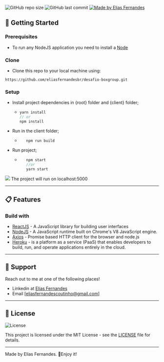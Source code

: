 ![GitHub repo size](https://img.shields.io/github/repo-size/eliasfernandesbr/desafio-boxgroup?color=orange&logo=GitHub)
![GitHub last commit](https://img.shields.io/github/last-commit/eliasfernandesbr/desafio-boxgroup)
 <a href="https://www.linkedin.com/in/fernandesnetobr/" target="_blank">
  <img alt="Made by Elias Fernandes" src="https://img.shields.io/badge/-Linkedin-blue?logo=LinkedIn&logoColor=white" />
  </a>
  
  ## 🚀 Getting Started

### Prerequisites

- To run any NodeJS application you need to install a [Node](https://nodejs.org/en/) 


### Clone

- Clone this repo to your local machine using:

```
https://github.com/eliasfernandesbr/desafio-boxgroup.git
```

### Setup

- Install project dependencies in {root} folder and {client} folder;
  - ```javascript
    yarn install
    // or
    npm install
    ```
- Run in the client folder;

  - ```javascript
       npm run build
    ```
- Run project; 

  - ```javascript
       npm start
       //or
       yarn start
    ```    
 <img src= https://img.shields.io/badge/PROJECT-RUN-green/> 
 The project will run on localhost:5000

---

## 📋 Features

### Build with

- [ReactJS](https://reactjs.org/) - A JavaScript library for building user interfaces
- [NodeJS](https://nodejs.org/) - A JavaScript runtime built on Chrome's V8 JavaScript engine.
- [Axios](https://www.npmjs.com/package/axios) - Promise based HTTP client for the browser and node.js
- [Heroku](https://heroku.com/) - is a platform as a service (PaaS) that enables developers to build, run, and operate applications entirely in the cloud.
---

## 📌 Support

Reach out to me at one of the following places!

- Linkedin at [Elias Fernandes](https://www.linkedin.com/in/fernandesnetobr/)
- Email [eliasfernandescoutinho@gmail.com]

---
## 📝 License

<img alt="License" src="https://img.shields.io/badge/license-MIT-%2304D361?color=rgb(89,101,224)">

This project is licensed under the MIT License - see the [LICENSE](LICENSE) file for details.

---

Made by Elias Fernandes. 🚀Enjoy it!
